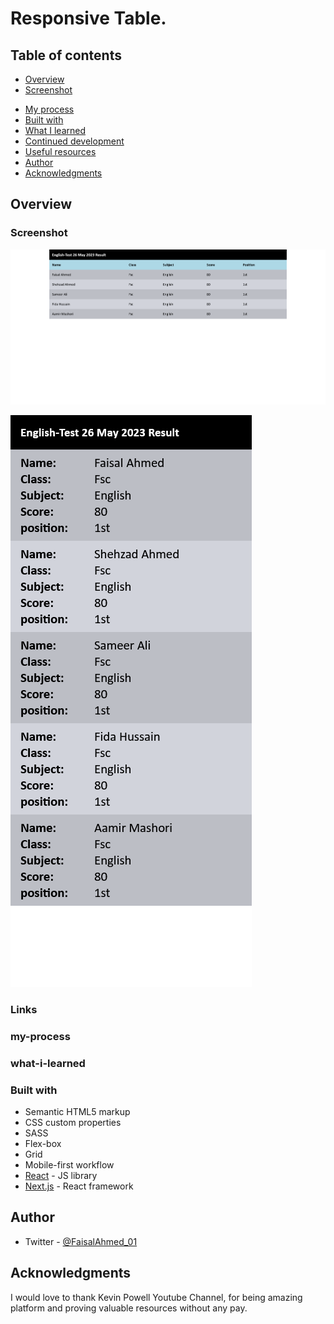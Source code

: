 # Responsive Table. 

## Table of contents

- [Overview](#overview)
- [Screenshot](#screenshot)
<!-- - [Links](#links) -->
- [My process](#my-process)
- [Built with](#built-with)
- [What I learned](#what-i-learned)
- [Continued development](#continued-development)
- [Useful resources](#useful-resources)
- [Author](#author)
- [Acknowledgments](#acknowledgments)

## Overview

<!-- The Design of this  site was given by w3school and developed by me,
This is a fully responsive site containing header,main,aside and footer sections. -->


### Screenshot

![](./public/1.png)

![](./public/2.png)





### Links
<!-- 
- Live Site URL: [https://responsive-animating-accrodion.vercel.app/](https://responsive-animating-accrodion.vercel.app/) -->

### my-process

<!-- following mobile first approach, using flex-box, grid, relative units and @media query for responsiveness . -->


### what-i-learned

<!-- As you know, practice is the only way of getting hands on best practices, therefore as I practice, I learn how to practice more. How to write more clean and optimized code. -->

### Built with

- Semantic HTML5 markup
- CSS custom properties
- SASS
- Flex-box
- Grid
- Mobile-first workflow
- [React](https://reactjs.org/) - JS library
- [Next.js](https://nextjs.org/) - React framework

## Author

- Twitter - [@FaisalAhmed_01](https://www.twitter.com/FaisalAhmed_01)

## Acknowledgments

I would love to thank Kevin Powell Youtube Channel, for being amazing platform and proving valuable resources without any pay. 
